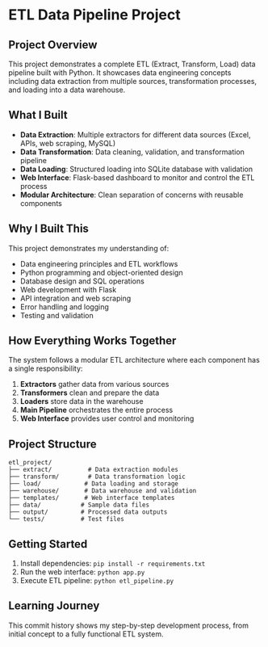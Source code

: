 # ETL Data Pipeline Project

## Project Overview
This project demonstrates a complete ETL (Extract, Transform, Load) data pipeline built with Python. It showcases data engineering concepts including data extraction from multiple sources, transformation processes, and loading into a data warehouse.

## What I Built
- **Data Extraction**: Multiple extractors for different data sources (Excel, APIs, web scraping, MySQL)
- **Data Transformation**: Data cleaning, validation, and transformation pipeline
- **Data Loading**: Structured loading into SQLite database with validation
- **Web Interface**: Flask-based dashboard to monitor and control the ETL process
- **Modular Architecture**: Clean separation of concerns with reusable components

## Why I Built This
This project demonstrates my understanding of:
- Data engineering principles and ETL workflows
- Python programming and object-oriented design
- Database design and SQL operations
- Web development with Flask
- API integration and web scraping
- Error handling and logging
- Testing and validation

## How Everything Works Together
The system follows a modular ETL architecture where each component has a single responsibility:
1. **Extractors** gather data from various sources
2. **Transformers** clean and prepare the data
3. **Loaders** store data in the warehouse
4. **Main Pipeline** orchestrates the entire process
5. **Web Interface** provides user control and monitoring

## Project Structure
```
etl_project/
├── extract/          # Data extraction modules
├── transform/        # Data transformation logic
├── load/            # Data loading and storage
├── warehouse/       # Data warehouse and validation
├── templates/       # Web interface templates
├── data/           # Sample data files
├── output/         # Processed data outputs
└── tests/          # Test files
```

## Getting Started
1. Install dependencies: `pip install -r requirements.txt`
2. Run the web interface: `python app.py`
3. Execute ETL pipeline: `python etl_pipeline.py`

## Learning Journey
This commit history shows my step-by-step development process, from initial concept to a fully functional ETL system.
